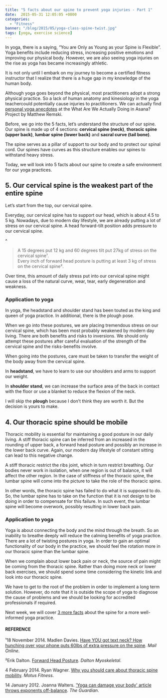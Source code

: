 ```yaml
---
title: "5 facts about our spine to prevent yoga injuries - Part 1"
date:  2015-05-31 12:05:05 +0800
categories:
  - "Fitness"
banner: "/blog/2015/05/yoga-class-spine-twist.jpg"
tags: [yoga, exercise science]
---
```

In yoga, there is a saying, “You are Only as Young as your Spine is Flexible”. Yoga benefits include reducing stress, increasing positive emotions and improving our physical body. However, we are also seeing yoga injuries on the rise as yoga has became increasingly athletic.

It is not only until I embark on my journey to become a certified fitness instructor that I realize that there is a huge
gap in my knowledge of the human body.

Although yoga goes beyond the physical, most practitioners adopt a strong physical practice. So a lack of human anatomy and kinesiology in the yoga teachercould potentially cause injuries to practitioners. We can actually find [personal yoga anecdotes](http://loveyogaanatomy.com/what-are-we-actually-doing-in-asana-introducing-the-wawadia-project/) at the What Are We Actually Doing in Asana? Project by Matthew Remski.

Before, we go into the 5 facts, let’s understand the structure of our spine. Our spine is made up of 4 sections: **cervical spine (neck)**, **thoracic spine (upper back)**, **lumbar spine (lower back)** and **sacral curve (tail bone)**.

The spine serves as a pillar of support to our body and to protect our spinal cord. Our spines have curves as this structure enables our spines to withstand heavy stress.

Today, we will look into 5 facts about our spine to create a safe environment for our yoga practices.

## 5. Our cervical spine is the weakest part of the entire spine
Let’s start from the top, our cervical spine.

Everyday, our cervical spine has to support our head, which is about 4.5 to 5 kg. Nowadays, due to modern day lifestyle, we are already putting a lot of stress on our cervical spine. A head forward-tilt position adds pressure to our cervical spine.

^
<blockquote>
A 15 degrees put 12 kg and 60 degrees tilt put 27kg of stress on the cervical spine¹.
<br/>
Every inch of forward head posture is putting at least 3 kg of stress on the cervical spine².
</blockquote>

Over time, this amount of daily stress put into our cervical spine might cause a loss of the natural curve, wear, tear, early degeneration and weakness.

### Application to yoga
In yoga, the headstand and shoulder stand has been touted as the king and queen of yoga practice. In additional, there is the plough pose.

When we go into these postures, we are placing tremendous stress on our cervical spine, which has been most probably weakened by modern day living. There are both benefits and risks to inversions. We should only attempt these postures after careful evaluation of the strength of the cervical spine and the risks-benefits involve.

When going into the postures, care must be taken to transfer the weight of the body away from the cervical spine.

In **headstand**, we have to learn to use our shoulders and arms to support our weight.

In **shoulder stand**, we can increase the surface area of the back in contact with the floor or use a blanket to reduce the flexion of the neck.

I will skip the **plough** because I don’t think they are worth it. But the decision is yours to make.


## 4. Our thoracic spine should be mobile
Thoracic mobility is essential for maintaining a good posture in our daily living. A stiff thoracic spine can be inferred from an increased in the rounding of upper back, a forward head posture and possibly an increase in the lower back curve. Again, our modern day lifestyle of constant sitting can lead to this negative change.

A stiff thoracic restrict the ribs joint, which in turn restrict breathing. Our bodies never work in isolation, when one region is out of balance, it will affect the other region. In the case of stiffness of the thoracic spine, the lumbar spine will come into the picture to take the role of the thoracic spine.

In other words, the thoracic spine has failed to do what it is supposed to do. So, the lumbar spine has to take on the function that it is not design to be doing in order to compensate for this failure. In such event, the lumbar spine will become overwork, possibly resulting in lower back pain.

### Application to yoga
Yoga is about connecting the body and the mind through the breath. So an inability to breathe deeply will reduce the calming benefits of yoga practice. There are a lot of twisting postures in yoga. In order to gain an optimal functionality of our body in the practice, we should feel the rotation more in our thoracic spine than the lumbar spine.

When we complain about lower back pain or neck, the source of pain might be coming from the thoracic spine. Rather than doing more neck or lower back exercises, we should spend some time considering the kinetic link and look into our thoracic spine.

We have to get to the root of the problem in order to implement a long term solution. However, do note that it is outside the scope of yoga to diagnose the cause of problems and we should be looking for accredited professionals if required.

Next week, we will cover [3 more facts](/fitness/2015/06/07/5-spine-facts-for-yoga-practitioners-2/) about the spine for a more well-informed yoga practice.

#### REFERENCE
¹18 November 2014. Madlen Davies. [Have YOU got text neck? How hunching over your phone puts 60lbs of extra pressure on the spine](http://www.dailymail.co.uk/health/article-2839455/Why-hunching-phone-gives-pain-Image-shows-tilting-head-puts-four-STONE-extra-pressure-neck.html). _Mail Online_.

²Erik Dalton. [Forward Head Posture](http://erikdalton.com/media/published-articles/forward-head-posture/). _Dalton Myoskeletal_.

4 February 2014. Ryan Wagner. [Why you should care about thoracic spine mobility](http://motusfitness.com/why-you-should-care-about-thoracic-spine-mobility/). _Motus Fitness_.

14 January 2012. Joanna Walters. ['Yoga can damage your body' article throws exponents off-balance](http://www.theguardian.com/lifeandstyle/2012/jan/14/yoga-can-damage-body-row). _The Guardian_.
